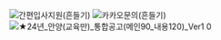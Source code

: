 ![간편입사지원(흔들기)](https://user-images.githubusercontent.com/90809249/231067136-8ed40fb8-aee4-4306-a9cd-a9146fbeaf0a.gif)
![카카오문의(흔들기)](https://user-images.githubusercontent.com/90809249/231067157-ef07a983-3096-49be-8d16-0c1df8d57485.gif)
![★24년_안양(교육만)_통합공고(메인90_내용120)_Ver1 0](https://github.com/hodu-note/hodu-note.recruiting.github.io/assets/90809249/c94548fc-17bb-4850-9e78-e408c0c321d0)

